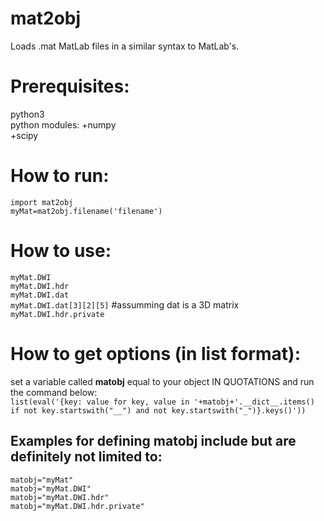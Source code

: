 # mat2obj
Loads .mat MatLab files in a similar syntax to MatLab's.   
      
# Prerequisites:
python3       
python modules:
    +numpy     
    +scipy     
     
# How to run:
`import mat2obj`   
`myMat=mat2obj.filename('filename')`   
      
# How to use:
`myMat.DWI`   
`myMat.DWI.hdr`   
`myMat.DWI.dat`    
`myMat.DWI.dat[3][2][5]` #assumming dat is a 3D matrix     
`myMat.DWI.hdr.private`     
       
# How to get options (in list format):
set a variable called __matobj__ equal to your object IN QUOTATIONS and run the command below:         
`list(eval('{key: value for key, value in '+matobj+'.__dict__.items() if not key.startswith("__") and not key.startswith("_")}.keys()'))`
       
## Examples for defining matobj include but are definitely not limited to:       
`matobj="myMat"`     
`matobj="myMat.DWI"`   
`matobj="myMat.DWI.hdr"`   
`matobj="myMat.DWI.hdr.private"`   
